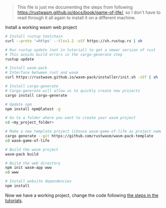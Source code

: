 > This file is just me documenting the steps from following https://rustwasm.github.io/docs/book/game-of-life/, so I don't have to read through it all again to install it on a different machine.

Install a working wasm web project

```bash
# Install rustup toolchain
curl --proto '=https' --tlsv1.2 -sSf https://sh.rustup.rs | sh

# Run rustup update (not in tutorial) to get a newer version of rust
# This avoids build errors in the cargo-generate step
rustup update

# Install wasm-pack
# Interface between rust and wasm
curl https://rustwasm.github.io/wasm-pack/installer/init.sh -sSf | sh

# Install cargo-generate
# Cargo-generate will allow us to quickly create new projects
cargo install cargo-generate

# Update npm
npm install npm@latest -g

# Go to a folder where you want to create your wasm project
cd <my_project_folder>

# Make a new template project (choose wasm-game-of-life as project name)
cargo generate --git https://github.com/rustwasm/wasm-pack-template
cd wasm-game-of-life

# Build the wasm project
wasm-pack build

# Build the web directory
npm init wasm-app www
cd www

# Install website dependencies
npm install
```

Now we have a working project, change the code following [the steps in the tutorials](https://rustwasm.github.io/docs/book/game-of-life/hello-world.html#using-our-local-wasm-game-of-life-package-in-www).
